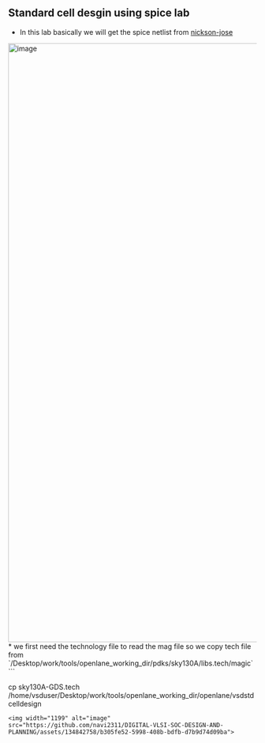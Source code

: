 ## Standard cell desgin using spice lab
* In this lab basically we will get the spice netlist from [nickson-jose]( https://github.com/nickson-jose/vsdstdcelldesign.git) 
<img width="1211" alt="image" src="https://github.com/navi2311/DIGITAL-VLSI-SOC-DESIGN-AND-PLANNING/assets/134842758/33a7c5e6-f915-4bbc-9e82-749b15621579">
* we first need the  technology file to read the mag file so we copy tech file from `/Desktop/work/tools/openlane_working_dir/pdks/sky130A/libs.tech/magic`
```

cp sky130A-GDS.tech /home/vsduser/Desktop/work/tools/openlane_working_dir/openlane/vsdstdcelldesign

```
<img width="1199" alt="image" src="https://github.com/navi2311/DIGITAL-VLSI-SOC-DESIGN-AND-PLANNING/assets/134842758/b305fe52-5998-408b-bdfb-d7b9d74d09ba">


